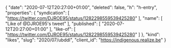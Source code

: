 {
  "date": "2020-07-12T20:27:00+01:00",
  "deleted": false,
  "h": "h-entry",
  "properties": {
    "syndication": [
      "https://twitter.com/DJROE95/status/1282298559539425280"
    ],
    "name": [
      "Like of @DJROE95's tweet"
    ],
    "published": [
      "2020-07-12T20:27:00+01:00"
    ],
    "like-of": [
      "https://twitter.com/DJROE95/status/1282298559539425280"
    ]
  },
  "kind": "likes",
  "slug": "2020/07/ubddl",
  "client_id": "https://indigenous.realize.be"
}
